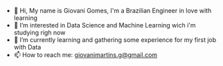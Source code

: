 - 👋 Hi, My name is Giovani Gomes, I'm a Brazilian Engineer in love with learning
- 👀 I’m interested in Data Science and Machine Learning wich i'm studying righ now
- 🌱 I’m currently learning and gathering some experience for my first job with Data
- 📫 How to reach me: giovanimartins.g@gmail.com


